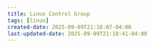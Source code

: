```yaml
---
title: Linux Control Group
tags: [linux]
created-date: 2025-09-09T21:18:07-04:00
last-updated-date: 2025-09-09T21:18:41-04:00
---
```


